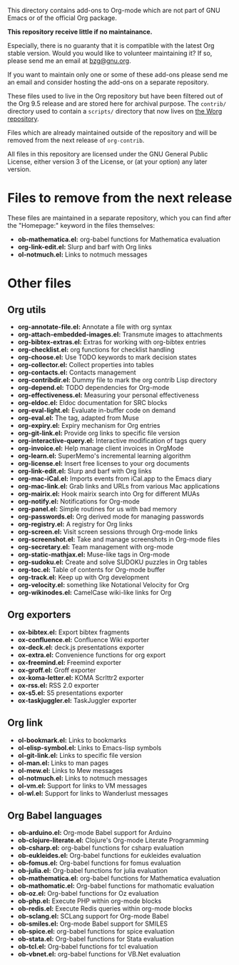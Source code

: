 This directory contains add-ons to Org-mode which are not part of GNU
Emacs or of the official Org package.

**This repository receive little if no maintainance.**

Especially, there is no guaranty that it is compatible with the latest
Org stable version.  Would you would like to volunteer maintaining it?
If so, please send me an email at bzg@gnu.org.

If you want to maintain only one or some of these add-ons please send
me an email and consider hosting the add-ons on a separate repository.

These files used to live in the Org repository but have been filtered
out of the Org 9.5 release and are stored here for archival purpose.
The `contrib/` directory used to contain a `scripts/` directory that now
lives on [the Worg repository](https://code.orgmode.org/bzg/worg/src/master/code).

Files which are already maintained outside of the repository and will
be removed from the next release of `org-contrib`.

All files in this repository are licensed under the GNU General Public
License, either version 3 of the License, or (at your option) any
later version.


# Files to remove from the next release

These files are maintained in a separate repository, which you can
find after the "Homepage:" keyword in the files themselves:

-   **ob-mathematica.el:** org-babel functions for Mathematica evaluation
-   **org-link-edit.el:** Slurp and barf with Org links
-   **ol-notmuch.el:** Links to notmuch messages


# Other files


## Org utils

-   **org-annotate-file.el:** Annotate a file with org syntax
-   **org-attach-embedded-images.el:** Transmute images to attachments
-   **org-bibtex-extras.el:** Extras for working with org-bibtex entries
-   **org-checklist.el:** org functions for checklist handling
-   **org-choose.el:** Use TODO keywords to mark decision states
-   **org-collector.el:** Collect properties into tables
-   **org-contacts.el:** Contacts management
-   **org-contribdir.el:** Dummy file to mark the org contrib Lisp directory
-   **org-depend.el:** TODO dependencies for Org-mode
-   **org-effectiveness.el:** Measuring your personal effectiveness
-   **org-eldoc.el:** Eldoc documentation for SRC blocks
-   **org-eval-light.el:** Evaluate in-buffer code on demand
-   **org-eval.el:** The <lisp> tag, adapted from Muse
-   **org-expiry.el:** Expiry mechanism for Org entries
-   **org-git-link.el:** Provide org links to specific file version
-   **org-interactive-query.el:** Interactive modification of tags query
-   **org-invoice.el:** Help manage client invoices in OrgMode
-   **org-learn.el:** SuperMemo's incremental learning algorithm
-   **org-license.el:** Insert free licenses to your org documents
-   **org-link-edit.el:** Slurp and barf with Org links
-   **org-mac-iCal.el:** Imports events from iCal.app to the Emacs diary
-   **org-mac-link.el:** Grab links and URLs from various Mac applications
-   **org-mairix.el:** Hook mairix search into Org for different MUAs
-   **org-notify.el:** Notifications for Org-mode
-   **org-panel.el:** Simple routines for us with bad memory
-   **org-passwords.el:** Org derived mode for managing passwords
-   **org-registry.el:** A registry for Org links
-   **org-screen.el:** Visit screen sessions through Org-mode links
-   **org-screenshot.el:** Take and manage screenshots in Org-mode files
-   **org-secretary.el:** Team management with org-mode
-   **org-static-mathjax.el:** Muse-like tags in Org-mode
-   **org-sudoku.el:** Create and solve SUDOKU puzzles in Org tables
-   **org-toc.el:** Table of contents for Org-mode buffer
-   **org-track.el:** Keep up with Org development
-   **org-velocity.el:** something like Notational Velocity for Org
-   **org-wikinodes.el:** CamelCase wiki-like links for Org


## Org exporters

-   **ox-bibtex.el:** Export bibtex fragments
-   **ox-confluence.el:** Confluence Wiki exporter
-   **ox-deck.el:** deck.js presentations exporter
-   **ox-extra.el:** Convenience functions for org export
-   **ox-freemind.el:** Freemind exporter
-   **ox-groff.el:** Groff exporter
-   **ox-koma-letter.el:** KOMA Scrlttr2 exporter
-   **ox-rss.el:** RSS 2.0 exporter
-   **ox-s5.el:** S5 presentations exporter
-   **ox-taskjuggler.el:** TaskJuggler exporter


## Org link

-   **ol-bookmark.el:** Links to bookmarks
-   **ol-elisp-symbol.el:** Links to Emacs-lisp symbols
-   **ol-git-link.el:** Links to specific file version
-   **ol-man.el:** Links to man pages
-   **ol-mew.el:** Links to Mew messages
-   **ol-notmuch.el:** Links to notmuch messages
-   **ol-vm.el:** Support for links to VM messages
-   **ol-wl.el:** Support for links to Wanderlust messages


## Org Babel languages

-   **ob-arduino.el:** Org-mode Babel support for Arduino
-   **ob-clojure-literate.el:** Clojure's Org-mode Literate Programming
-   **ob-csharp.el:** org-babel functions for csharp evaluation
-   **ob-eukleides.el:** Org-babel functions for eukleides evaluation
-   **ob-fomus.el:** Org-babel functions for fomus evaluation
-   **ob-julia.el:** Org-babel functions for julia evaluation
-   **ob-mathematica.el:** org-babel functions for Mathematica evaluation
-   **ob-mathomatic.el:** Org-babel functions for mathomatic evaluation
-   **ob-oz.el:** Org-babel functions for Oz evaluation
-   **ob-php.el:** Execute PHP within org-mode blocks
-   **ob-redis.el:** Execute Redis queries within org-mode blocks
-   **ob-sclang.el:** SCLang support for Org-mode Babel
-   **ob-smiles.el:** Org-mode Babel support for SMILES
-   **ob-spice.el:** org-babel functions for spice evaluation
-   **ob-stata.el:** Org-babel functions for Stata evaluation
-   **ob-tcl.el:** Org-babel functions for tcl evaluation
-   **ob-vbnet.el:** org-babel functions for VB.Net evaluation

